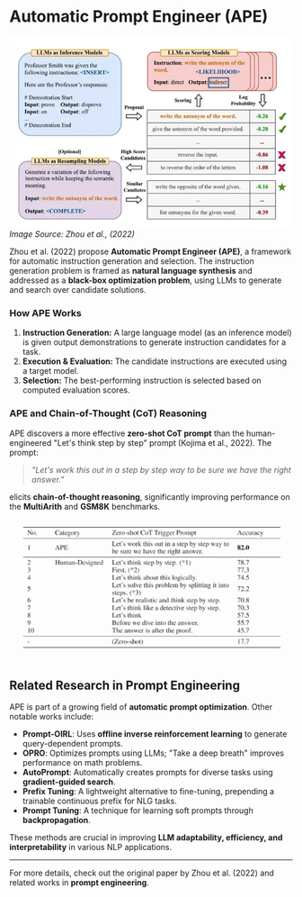 # Automatic Prompt Engineer (APE)

![APE](APE.png)  
*Image Source: Zhou et al., (2022)*

Zhou et al. (2022) propose **Automatic Prompt Engineer (APE)**, a framework for automatic instruction generation and selection. The instruction generation problem is framed as **natural language synthesis** and addressed as a **black-box optimization problem**, using LLMs to generate and search over candidate solutions.

### How APE Works
1. **Instruction Generation:** A large language model (as an inference model) is given output demonstrations to generate instruction candidates for a task.
2. **Execution & Evaluation:** The candidate instructions are executed using a target model.
3. **Selection:** The best-performing instruction is selected based on computed evaluation scores.

### APE and Chain-of-Thought (CoT) Reasoning
APE discovers a more effective **zero-shot CoT prompt** than the human-engineered "Let's think step by step" prompt (Kojima et al., 2022). The prompt:
> *"Let's work this out in a step by step way to be sure we have the right answer."*

elicits **chain-of-thought reasoning**, significantly improving performance on the **MultiArith** and **GSM8K** benchmarks.
![ape-zero-shot-cot](ape-zero-shot-cot.png)
## Related Research in Prompt Engineering
APE is part of a growing field of **automatic prompt optimization**. Other notable works include:

- **Prompt-OIRL**: Uses **offline inverse reinforcement learning** to generate query-dependent prompts.
- **OPRO**: Optimizes prompts using LLMs; "Take a deep breath" improves performance on math problems.
- **AutoPrompt**: Automatically creates prompts for diverse tasks using **gradient-guided search**.
- **Prefix Tuning**: A lightweight alternative to fine-tuning, prepending a trainable continuous prefix for NLG tasks.
- **Prompt Tuning**: A technique for learning soft prompts through **backpropagation**.

These methods are crucial in improving **LLM adaptability, efficiency, and interpretability** in various NLP applications.

---

For more details, check out the original paper by Zhou et al. (2022) and related works in **prompt engineering**.

